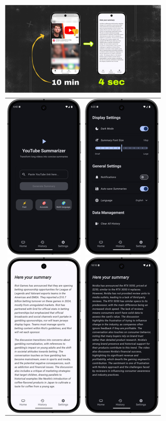 <img src="https://github.com/samebrave/Sammary/blob/main/1.jpeg">
<table>
    <tr>
    <td><img src="https://github.com/samebrave/Sammary/blob/main/7.png?raw=true" width="300"></td>
    <td><img src="https://github.com/samebrave/Sammary/blob/main/6.png?raw=true" width="300"></td>
  </tr>
  <tr>
    <td><img src="https://github.com/samebrave/Sammary/blob/main/3.png?raw=true" width="300"></td>
    <td><img src="https://github.com/samebrave/Sammary/blob/main/4.png?raw=true" width="300"></td>
  </tr>
</table>
